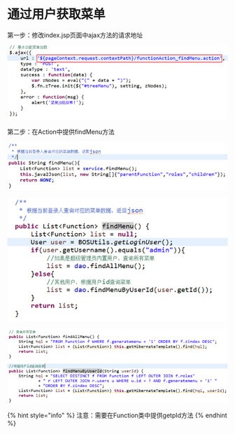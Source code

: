 # 通过用户获取菜单

第一步：修改index.jsp页面中ajax方法的请求地址

![](../../../.gitbook/assets/image%20%2836%29.png)

第二步：在Action中提供findMenu方法

![](../../../.gitbook/assets/image%20%2889%29.png)

![](../../../.gitbook/assets/image%20%2843%29.png)

![](../../../.gitbook/assets/image%20%28131%29.png)

{% hint style="info" %}
注意：需要在Function类中提供getpId方法
{% endhint %}



